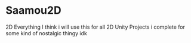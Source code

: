 # Saamou2D
 2D Everything
I think i will use this for all 2D Unity Projects i complete for some kind of nostalgic thingy idk 
